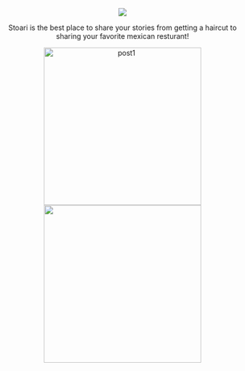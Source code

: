 <p align="center">
 <img src="https://user-images.githubusercontent.com/103964270/165575690-c78e9844-3c9e-40c3-919c-3315a376e3f1.png">
 </p>
<p align="center">Stoari is the best place to share your stories from getting a haircut to sharing your favorite mexican resturant! </p> 
<p align="center" padding="20px">
<img src="https://user-images.githubusercontent.com/103964270/165571524-8d19bf10-4620-4ace-b5a9-3d2d8c3a9f3d.png" alt="post1" width="312" align="center"> 
<img src="https://user-images.githubusercontent.com/103964270/165580652-e0753f1d-cd57-4460-a089-22190e70c131.png" width="312" align="centert"> 
</p>
